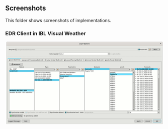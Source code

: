 ## Screenshots

This folder shows screenshots of implementations.

### EDR Client in IBL Visual Weather
![VW EDR Client](./iandruska-ibl_issue-18.png)
